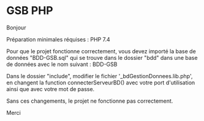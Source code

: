 # GSB PHP

Bonjour

Préparation minimales réquises : 
PHP 7.4

Pour que le projet fonctionne correctement, vous devez importé la base de données "BDD-GSB.sql" qui se trouve dans le dossier "bdd" dans une base de données avec le nom suivant : BDD-GSB

Dans le dossier "include", modifier le fichier '_bdGestionDonnees.lib.php', en changent la function connecterServeurBD() avec votre port d'utilisation ainsi que avec votre mot de passe.

Sans ces changements, le projet ne fonctionne pas correctement.

Merci